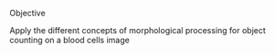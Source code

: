 Objective

Apply the different concepts of morphological processing for object counting on a blood cells image
